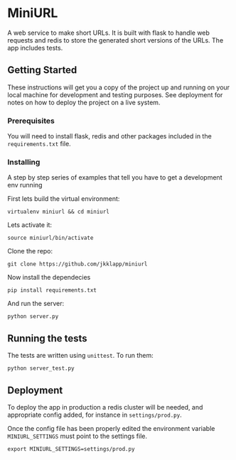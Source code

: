 # MiniURL

A web service to make short URLs. It is built with flask to handle web requests and redis to store the generated short versions of the URLs. The app includes tests.

## Getting Started

These instructions will get you a copy of the project up and running on your local machine for development and testing purposes. See deployment for notes on how to deploy the project on a live system.

### Prerequisites

You will need to install flask, redis and other packages included in the ```requirements.txt``` file.

### Installing

A step by step series of examples that tell you have to get a development env running

First lets build the virtual environment:

```
virtualenv miniurl && cd miniurl
```

Lets activate it:

```
source miniurl/bin/activate
```

Clone the repo:

```
git clone https://github.com/jkklapp/miniurl
```

Now install the dependecies

```
pip install requirements.txt
```

And run the server:

```
python server.py
```

## Running the tests

The tests are written using ```unittest```. To run them:

```
python server_test.py
```

## Deployment

To deploy the app in production a redis cluster will be needed, and appropriate config added, for instance in ```settings/prod.py```.

Once the config file has been properly edited the environment variable ```MINIURL_SETTINGS``` must point to the settings file.

```export MINIURL_SETTINGS=settings/prod.py```

